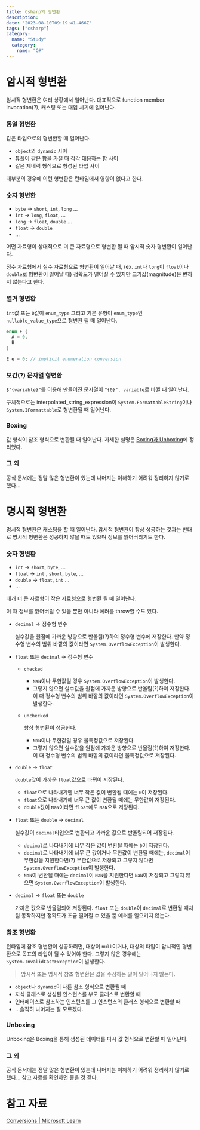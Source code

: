 ```yaml
---
title: Csharp의 형변환
description:
date: '2023-08-10T09:19:41.466Z'
tags: ["csharp"]
category:
  name: "Study"
  category:
    name: "C#"
---
```


# 암시적 형변환

암시적 형변환은 여러 상황에서 일어난다. 대표적으로 function member invocation(?), 캐스팅 또는 대입 시기에 일어난다.

### 동일 형변환

같은 타입으로의 형변환할 때 일어난다.

- `object`와 `dynamic` 사이
- 튜플이 같은 항을 가질 때 각각 대응하는 항 사이
- 같은 제네릭 형식으로 형성된 타입 사이

대부분의 경우에 이런 형변환은 런타임에서 영향이 없다고 한다.

### 숫자 형변환

- `byte` -> `short`, `int`, `long` ...
- `int` -> `long`, `float`, ...
- `long` -> `float`, `double` ...
- `float` -> `double`
- ...

어떤 자료형이 상대적으로 더 큰 자료형으로 형변환 될 때 암시적 숫자 형변환이 일어난다.

정수 자료형에서 실수 자료형으로 형변환이 일어날 때, (ex. `int`나 `long`이 `float`이나 `double`로 형변환이 일어날 때) 정확도가 떨어질 수 있지만 크기값(magnitude)은 변하지 않는다고 한다.

### 열거 형변환

`int`값 또는 `0`값이 `enum_type` 그리고 기본 유형이 `enum_type`인 `nullable_value_type`으로 형변환 될 때 일어난다.

```csharp
enum E {
  A = 0,
  B
}

E e = 0; // implicit enumeration conversion
```

### 보간(?) 문자열 형변환

`$"{variable}"`를 이용해 만들어진 문자열이 `"{0}", variable`로 바뀔 때 일어난다.

구체적으로는 interpolated_string_expression이 `System.FormattableString`이나 `System.IFormattable`로 형변환될 때 일어난다.

### Boxing

값 형식이 참조 형식으로 변환될 때 일어난다. 자세한 설명은 [Boxing과 Unboxing](/others/Boxing과-Unboxing)에 정리했다.

### 그 외

공식 문서에는 정말 많은 형변환이 있는데 나머지는 이해하기 어려워 정리하지 않기로 했다...

# 명시적 형변환

명시적 형변환은 캐스팅을 할 때 일어난다. 암시적 형변환이 항상 성공하는 것과는 반대로 명시적 형변환은 성공하지 않을 때도 있으며 정보를 잃어버리기도 한다.

### 숫자 형변환

- `int` -> `short`, `byte`, ...
- `float` -> `int` , `short`, `byte`, ...
- `double` -> `float`, `int` ...
- ...

대개 더 큰 자료형이 작은 자료형으로 형변환 될 때 일어난다.

이 때 정보를 잃어버릴 수 있을 뿐만 아니라 에러를 throw할 수도 있다.

- `decimal` -> 정수형 변수

  실수값을 원점에 가까운 방향으로 반올림(?)하여 정수형 변수에 저장한다. 만약 정수형 변수의 범위 바깥의 값이라면 `System.OverflowException`이 발생한다.

- `float` 또는 `decimal` -> 정수형 변수

  - `checked`
    - `NaN`이나 무한값일 경우 `System.OverflowException`이 발생한다.
    - 그렇지 않으면 실수값을 원점에 가까운 방향으로 반올림(?)하여 저장한다. 이 때 정수형 변수의 범위 바깥의 값이라면 `System.OverflowException`이 발생한다.
  - `unchecked`

    항상 형변환이 성공한다.

    - `NaN`이나 무한값일 경우 불특정값으로 저장된다.
    - 그렇지 않으면 실수값을 원점에 가까운 방향으로 반올림(?)하여 저장한다. 이 때 정수형 변수의 범위 바깥의 값이라면 불특정값으로 저장된다.

- `double` -> `float`

  `double`값이 가까운 `float`값으로 바뀌어 저장된다.

  - `float`으로 나타내기엔 너무 작은 값이 변환될 때에는 `0`이 저장된다. 
  - `float`으로 나타내기에 너무 큰 값이 변환될 때에는 무한값이 저장된다.
  - `double`값이 `NaN`이라면 `float`에도 `NaN`으로 저장된다.

- `float` 또는 `double` -> `decimal`

  실수값이 `decimal`타입으로 변환되고 가까운 값으로 반올림되어 저장된다.
  
  - `decimal`로 나타내기에 너무 작은 값이 변환될 때에는 `0`이 저장된다.
  - `decimal`로 나타내기에 너무 큰 값이거나 무한값이 변환될 때에는, `decimal`이 무한값을 지원한다면(?) 무한값으로 저장되고 그렇지 않다면 `System.OverflowException`이 발생한다.
  - `NaN`이 변환될 때에는 `decimal`이 `NaN`을 지원한다면 `NaN`이 저장되고 그렇지 않으면 `System.OverflowException`이 발생한다.

- `decimal` -> `float` 또는 `double`

  가까운 값으로 반올림되어 저장된다. `float` 또는 `double`이 `decimal`로 변환될 때처럼 동작하지만 정확도가 조금 떨어질 수 있을 뿐 에러를 일으키지 않는다.

### 참조 형변환

런타임에 참조 형변환이 성공하려면, 대상이 `null`이거나, 대상의 타입이 암시적인 형변환으로 목표의 타입이 될 수 있어야 한다. 그렇지 않은 경우에는 `System.InvalidCastException`이 발생한다.

> 암시적 또는 명시적 참조 형변환은 값을 수정하는 일이 일어나지 않는다.

- `object`나 `dynamic`이 다른 참조 형식으로 변환될 때
- 자식 클래스로 생성된 인스턴스를 부모 클래스로 변환할 때
- 인터페이스로 참조하는 인스턴스를 그 인스턴스의 클래스 형식으로 변환할 때
- ...솔직히 나머지는 잘 모르겠다.

### Unboxing

Unboxing은 Boxing을 통해 생성된 데이터를 다시 값 형식으로 변환할 때 일어난다.

### 그 외

공식 문서에는 정말 많은 형변환이 있는데 나머지는 이해하기 어려워 정리하지 않기로 했다... 참고 자료를 확인하면 좋을 것 같다.

# 참고 자료

[Conversions | Microsoft Learn](https://learn.microsoft.com/en-us/dotnet/csharp/language-reference/language-specification/conversions)